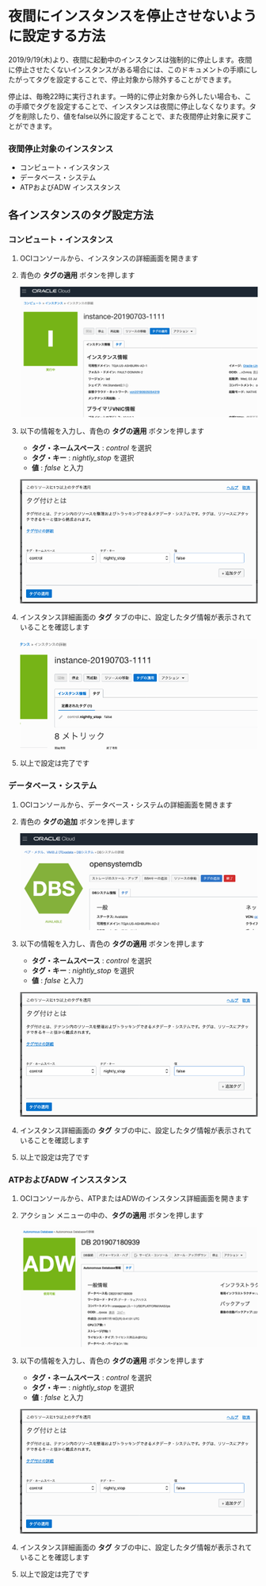 # 夜間にインスタンスを停止させないように設定する方法

2019/9/19(木)より、夜間に起動中のインスタンスは強制的に停止します。夜間に停止させたくないインスタンスがある場合には、このドキュメントの手順にしたがってタグを設定することで、停止対象から除外することができます。

停止は、毎晩22時に実行されます。一時的に停止対象から外したい場合も、この手順でタグを設定することで、インスタンスは夜間に停止しなくなります。タグを削除したり、値をfalse以外に設定することで、また夜間停止対象に戻すことができます。


### 夜間停止対象のインスタンス
- コンピュート・インスタンス
- データベース・システム
- ATPおよびADW インススタンス

## 各インスタンスのタグ設定方法

### コンピュート・インスタンス

1. OCIコンソールから、インスタンスの詳細画面を開きます

2. 青色の **タグの適用** ボタンを押します

    ![](image/01.png)

3. 以下の情報を入力し、青色の **タグの適用** ボタンを押します
    - **タグ・ネームスペース** : *control* を選択
    - **タグ・キー** : *nightly_stop* を選択
    - **値** : *false* と入力

    ![](image/02.png)

4. インスタンス詳細画面の **タグ** タブの中に、設定したタグ情報が表示されていることを確認します

    ![](image/03.png)

5. 以上で設定は完了です


### データベース・システム

1. OCIコンソールから、データベース・システムの詳細画面を開きます

2. 青色の **タグの追加** ボタンを押します

    ![](image/08.png)

3. 以下の情報を入力し、青色の **タグの適用** ボタンを押します
    - **タグ・ネームスペース** : *control* を選択
    - **タグ・キー** : *nightly_stop* を選択
    - **値** : *false* と入力

    ![](image/02.png)

4. インスタンス詳細画面の **タグ** タブの中に、設定したタグ情報が表示されていることを確認します

5. 以上で設定は完了です


### ATPおよびADW インススタンス

1. OCIコンソールから、ATPまたはADWのインスタンス詳細画面を開きます

2. アクション メニューの中の、**タグの適用** ボタンを押します

    ![](image/04.png)

3. 以下の情報を入力し、青色の **タグの適用** ボタンを押します
    - **タグ・ネームスペース** : *control* を選択
    - **タグ・キー** : *nightly_stop* を選択
    - **値** : *false* と入力

    ![](image/02.png)

4. インスタンス詳細画面の **タグ** タブの中に、設定したタグ情報が表示されていることを確認します

5. 以上で設定は完了です
